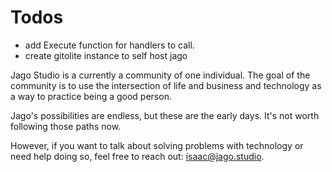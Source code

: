 # Todos

- add Execute function for handlers to call.
- create gitolite instance to self host jago

Jago Studio is a currently a community of one individual. The goal of the community is to use the intersection of life and business and technology as a way to practice being a good person.

Jago's possibilities are endless, but these are the early days. It's not worth following those paths now.

However, if you want to talk about solving problems with technology or need help doing so, feel free to reach out: isaac@jago.studio.
